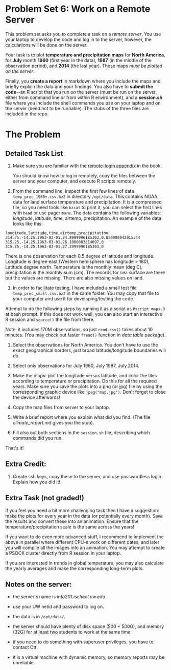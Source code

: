 # Problem Set 6: Work on a Remote Server

This problem set asks you to complete a task on a _remote server_.
You use your laptop to develop the code and log in to the server,
however, the calculations will be done on the server.

Your task is to plot **temperature and precipitation maps** for **North
America**, for **July** month **1960** (first year in the data), **1987** (in the
middle of the observation period), and **2014** (the last year).
These maps _must be plotted on the server_.

Finally, you **create a report** in markdown where you include the
maps and briefly explain the data and your findings.  You also have to
**submit the code**--an R script that you run on the server (must be
run on the server, either from command line or from within R
environment), 
and a **session.sh** file where
you include the shell commands you use on your laptop and on the
server (need not to be runnable).  The stubs of the three files are
included in the repo.

# The Problem

## Detailed Task List

1. Make sure you are familiar with the
   [remote-login appendix](https://info201.github.io/remote-server.html)
   in the
   book.
   
   You should know how to log in remotely, copy the files between
   the server and your computer, and execute R scripts remotely.
 
1. From the command line, inspect the first few lines of 
   data `temp_prec_1960+.csv.bz2` in directory `/opt/data`.  This
   contains NOAA data for land surface temperature and precipitation.
   It is a compressed
   file, so you need tools like `bzcat` to print it, you can select
   the first lines with `head` or use pager `more`.  The data contains the following
   variables: _longitude_, _latitude_,
   _time_, airtemp, precipitation.  An example of the data looks like
   this:
```
longitude,latitude,time,airtemp,precipitation
314.75,-14.25,1963-03-01,24.8999996185303,0.830000042915344
315.25,-14.25,1963-03-01,26.1000003814697,0
315.75,-14.25,1963-03-01,27.3999996185303,0
```
   There is one observation for each 0.5 degree of latitude and
   longitude.  Longitude is degree east (Western hemisphere has
   longitude > 180), Latitude degree north.  Temperature is the monthly mean (deg C),
   precipitation is the monthly sum (cm).  The records for sea surface
   are
   there but the values are missing.  There are also missing values on
   land. 

1. In order to facilitate testing, I have included a small test file
   `temp_prec_small.csv.bz2` in the same folder.  You may copy that file
   to your computer and use it for developing/testing the code. 

Attempt to do the following steps by running it as a script
as `Rscript maps.R` at bash prompt.  If this does not work well, you can also
start an interactive R session and `source()` the file from there.

Note: it includes 170M observations, so just `read.csv()` takes
about 10 minutes.  (You may check out faster `fread()` function in
_data.table_ package).

1. Select the observations for North America.  You don't have to use
   the exact geographical borders, just broad latitude/longitude
   boundaries will do.
   
1. Select only observations for July 1960, July 1987, July 2014.

1. Make the maps: plot the longitude versus latitude, and color the
   tiles according to temperature or precipitation.  Do this for all
   the required years.  Make sure you save the plots into a png (or jpg)
   file by using the corresponding graphic device like
   `jpeg("map.jpg")`.  Don't forget to close the device afterwards!
   
1. Copy the map files from server to your laptop.

1. Write a brief report where you explain what did you find.  (The
   file _climate\_report.md_ gives you the stub).

1. Fill also out both sections in the `session.sh` file, describing
   which commands did you run.
   
That's it!


## Extra Credit:

1. Create ssh keys, copy these to the server, and use passwordless
   login.  Explain how you did it!


## Extra Task (not graded!)

If you feel you need a bit more challenging task then I have a
suggestion: make the plots for every year in the data (or potentially
every month).  Save the results and convert these into an animation.
Ensure that the temperature/precipitation scale is the same across the
years!

If you want to do even more advanced stuff, I recommend to implement
the above in parallel where different CPU-s work on different dates,
and later you will compile all the images into an animation.  You may
attempt to create a PSOCK cluster directly from R session in your
laptop.

If you are interested in trends in global temperature, you may also
calculate the yearly averages and make the corresponding long-term plots.


## Notes on the server:

* the server's name is _info201.ischool.uw.edu_

* use your UW netid and password to log on.

* the data is in `/opt/data/`.

* the server should have plenty of disk space (500 + 500G), and memory (32G) for at least two
  students to work at the same time

* if you need to do something with superuser privileges, you have to
  contact Ott.

* it is a virtual machine with dynamic memory, so memory reports may be
  unreliable. 
  

